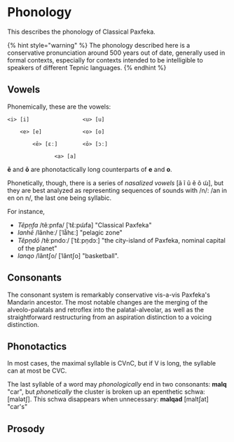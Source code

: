 # Phonology

This describes the phonology of Classical Paxfeka.

{% hint style="warning" %}
The phonology described here is a conservative pronunciation around 500 years out of date, generally used in formal contexts, especially for contexts intended to be intelligible to speakers of different Tepnic languages.
{% endhint %}

## Vowels

Phonemically, these are the vowels:

```
<i> [i]                 <u> [u]

    <e> [e]             <o> [o]

        <ē> [ɛː]        <ō> [ɔː]

               <a> [a]
```

**ē** and **ō** are phonotactically long counterparts of **e** and **o**.

Phonetically, though, there is a series of _nasalized vowels_ \[ã ĩ ũ ẽ õ ɯ̃], but they are best analyzed as representing sequences of sounds with /n/: /an in en on n/, the last one being syllabic.

For instance,

- _Tẽpņfa_ /têːpnfa/ \[ˈtɛ̂ːpɯ̃fa] "Classical Paxfeka"
- _lanhē_ /lǎnheː/ [ˈlǎ̃hɛː] "pelagic zone"
- _Tẽpņdō_ /têːpndoː/ [ˈtɛ̂ːpn̩dɔː] "the city-island of Paxfeka, nominal capital of the planet"
- _lanqo_ /lǎntʃo/ [ˈlǎntʃo] "basketball".

## Consonants

The consonant system is remarkably conservative vis-a-vis Paxfeka's Mandarin ancestor. The most notable changes are the merging of the alveolo-palatals and retroflex into the palatal-alveolar, as well as the straightforward restructuring from an aspiration distinction to a voicing distinction.

## Phonotactics

In most cases, the maximal syllable is CVnC, but if V is long, the syllable can at most be CVC.

The last syllable of a word may _phonologically_ end in two consonants: **malq** "car", but _phonetically_ the cluster is broken up an epenthetic schwa: [malətʃ]. This schwa disappears when unnecessary: **malqad** [maltʃat] "car's"

## Prosody
